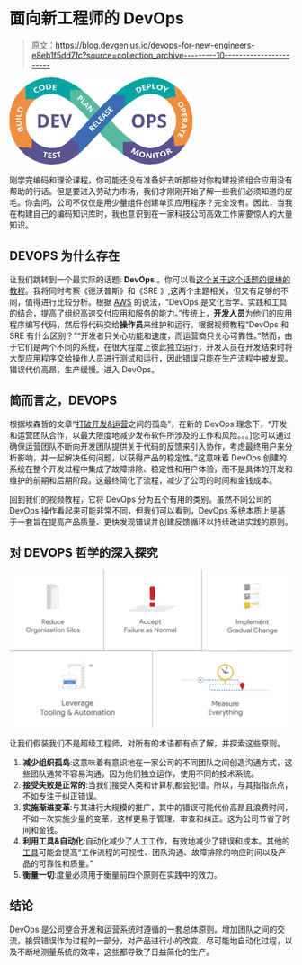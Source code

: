 # 面向新工程师的 DevOps

> 原文：<https://blog.devgenius.io/devops-for-new-engineers-e8eb1f5dd7fc?source=collection_archive---------10----------------------->

![](img/0b6acd0639ca5213dd9dd16e324c984c.png)

刚学完编码和理论课程，你可能还没有准备好去听那些对你构建投资组合应用没有帮助的行话。但是要进入劳动力市场，我们才刚刚开始了解一些我们必须知道的皮毛。你会问，公司不仅仅是用少量组件创建单页应用程序？完全没有。因此，当我在构建自己的编码知识库时，我也意识到在一家科技公司高效工作需要惊人的大量知识。

## DEVOPS 为什么存在

让我们跳转到一个最实际的话题: **DevOps** 。你可以看[这个关于这个话题的很棒的教程](https://www.youtube.com/watch?v=uTEL8Ff1Zvk)。我将同时考察《德沃普斯》和《SRE 》,这两个主题相关，但又有足够的不同，值得进行比较分析。根据 [AWS](https://aws.amazon.com/devops/what-is-devops/#:~:text=DevOps%20is%20the%20combination%20of,development%20and%20infrastructure%20management%20processes.) 的说法，“DevOps 是文化哲学、实践和工具的结合，提高了组织高速交付应用和服务的能力。”传统上，**开发人员**为他们的应用程序编写代码，然后将代码交给**操作员**来维护和运行。根据视频教程“DevOps 和 SRE 有什么区别？”“开发者只关心功能和速度，而运营商只关心可靠性。”然而，由于它们是两个不同的系统，在很大程度上彼此独立运行，开发人员在开发结束时将大型应用程序交给操作人员进行测试和运行，因此错误只能在生产流程中被发现。错误代价高昂，生产缓慢。进入 DevOps。

## 简而言之，DEVOPS

根据埃森哲的文章“[打破开发&运营](https://www.accenture.com/us-en/blogs/software-engineering-blog/shinde-development-operations-silos)之间的孤岛”，在新的 DevOps 理念下，“开发和运营团队合作，以最大限度地减少发布软件所涉及的工作和风险。。。]您可以通过确保运营团队不断向开发团队提供关于代码的反馈来引入协作，考虑最终用户来分析影响，并一起解决任何问题，以获得产品的稳定性。”这意味着 DevOps 创建的系统在整个开发过程中集成了故障排除、稳定性和用户体验，而不是具体的开发和维护的前期和后期阶段。这最终简化了流程，减少了公司的时间和金钱成本。

回到我们的视频教程，它将 DevOps 分为五个有用的类别。虽然不同公司的 DevOps 操作看起来可能非常不同，但我们可以看到，DevOps 系统本质上是基于一套旨在提高产品质量、更快发现错误并创建反馈循环以持续改进实践的原则。

## 对 DEVOPS 哲学的深入探究

![](img/687bc9180543ad8d9489a2d1261ef960.png)

让我们假装我们不是超级工程师，对所有的术语都有点了解，并探索这些原则。

1.  **减少组织孤岛**:这意味着有意识地在一家公司的不同团队之间创造沟通方式，这些团队通常不容易沟通，因为他们独立运作，使用不同的技术系统。
2.  **接受失败是正常的**:当我们接受人类和计算机都会犯错。所以，与其指指点点，不如专注于纠正错误。
3.  **实施渐进变革**:与其进行大规模的推广，其中的错误可能代价高昂且浪费时间，不如一次实施少量的变革，这样更易于管理、审查和纠正。这为公司节省了时间和金钱。
4.  **利用工具&自动化**:自动化减少了人工工作，有效地减少了错误和成本。其他的[工具](https://www.practitest.com/qa-learningcenter/best-practices/devops-testing-tools/#:~:text=You%20can%20leverage%20DevOps%20tools,building%2C%20testing%2C%20and%20deployment.)可能会提高“工作流程的可视性、团队沟通、故障排除的响应时间以及产品的可靠性和质量。”
5.  **衡量一切**:度量必须用于衡量前四个原则在实践中的效力。

## 结论

DevOps 是公司整合开发和运营系统时遵循的一套总体原则。增加团队之间的交流，接受错误作为过程的一部分，对产品进行小的改变，尽可能地自动化过程，以及不断地测量系统的效率，这些都导致了日益简化的生产。